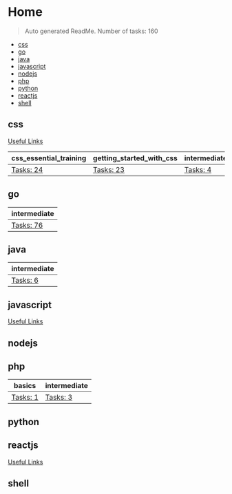 # Home

> Auto generated ReadMe. Number of tasks: 160

- [css](#css)
- [go](#go)
- [java](#java)
- [javascript](#javascript)
- [nodejs](#nodejs)
- [php](#php)
- [python](#python)
- [reactjs](#reactjs)
- [shell](#shell)

## css

[Useful Links](./home/css/ReadMe_static.md)

| css_essential_training                       | getting_started_with_css                       | intermediate_html_and_css                      |
|----------------------------------------------|------------------------------------------------|------------------------------------------------|
| [Tasks: 24](home/css/css_essential_training) | [Tasks: 23](home/css/getting_started_with_css) | [Tasks: 4](home/css/intermediate_html_and_css) |

## go

| intermediate                      |
|-----------------------------------|
| [Tasks: 76](home/go/intermediate) |

## java

| intermediate                       |
|------------------------------------|
| [Tasks: 6](home/java/intermediate) |

## javascript

[Useful Links](./home/javascript/ReadMe_static.md)


## nodejs


## php

| basics                      | intermediate                      |
|-----------------------------|-----------------------------------|
| [Tasks: 1](home/php/basics) | [Tasks: 3](home/php/intermediate) |

## python


## reactjs

[Useful Links](./home/reactjs/ReadMe_static.md)


## shell

